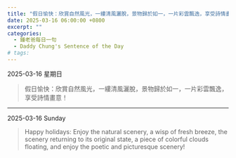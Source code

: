 ```yaml
---
title: "假日愉快：欣賞自然風光，一縷清風灑脫，景物歸於如一，一片彩雲飄逸，享受詩情畫意！ <br> Happy holidays: Enjoy the natural scenery, a wisp of fresh breeze, the scenery returning to its original state, a piece of colorful clouds floating, and enjoy the poetic and picturesque scenery!"
date: 2025-03-16 06:00:00 +0800
excerpt: ""
categories:
  - 鍾老爸每日一句
  - Daddy Chung's Sentence of the Day
# tags:
---
```


2025-03-16 星期日

> 假日愉快：欣賞自然風光，一縷清風灑脫，景物歸於如一，一片彩雲飄逸，享受詩情畫意！

---

2025-03-16 Sunday

> Happy holidays: Enjoy the natural scenery, a wisp of fresh breeze, the scenery returning to its original state, a piece of colorful clouds floating, and enjoy the poetic and picturesque scenery!

